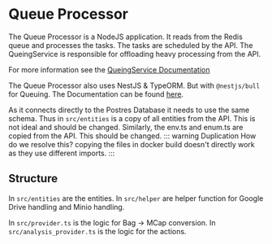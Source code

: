 # Queue Processor

The Queue Processor is a NodeJS application. It reads from the Redis queue and processes the tasks. The tasks are
scheduled by the API. The QueingService is responsible for offloading heavy processing from the API.

For more information see the [QueingService Documentation](./queuingService/README.md)


The Queue Processor also uses NestJS & TypeORM. But with `@nestjs/bull` for Queuing. The Documentation can be
found [here](https://docs.nestjs.com/techniques/queues).

As it connects directly to the Postres Database it needs to use the same schema. Thus in `src/entities` is a copy of all
entities from the API. This is not ideal and should be changed.
Similarly, the env.ts and enum.ts are copied from the API. This should be changed.
::: warning Duplication
How do we resolve this? copying the files in docker build doesn't directly work as they use different imports.
:::

## Structure

In `src/entities` are the entities. In `src/helper` are helper function for Google Drive handling and Minio handling.

In `src/provider.ts` is the logic for Bag -> MCap conversion.
In `src/analysis_provider.ts` is the logic for the actions.